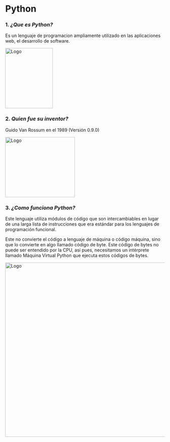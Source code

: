 # Python

### 1. *¿Que es Python?*

Es un lenguaje de programacion ampliamente utilizado en las aplicaciones web, el desarrollo de software. 

<img src="https://github.com/Nahuel-00/SMX2-M8UF1A1-HistoriaWeb-1994-Pyton-NahuelChristianLund/blob/main/Python-logo-notext.svg.png" alt="Logo" width="150" height="190" />


### 2. *Quien fue su inventor?*

Guido Van Rossum en el 1989 (Versión 0.9.0)

<img src="https://github.com/Nahuel-00/SMX2-M8UF1A1-HistoriaWeb-1994-Pyton-NahuelChristianLund/blob/main/inventor-transformed.png" alt="Logo" width="220" height="190" />



### 3. *¿Como funciona Python?*

Este lenguaje utiliza módulos de código que son intercambiables en lugar de una larga lista de instrucciones que era estándar para los lenguajes de programación funcional.

Este no convierte el código a lenguaje de máquina o código máquina, sino que lo convierte en algo llamado código de byte. Este código de bytes no puede ser entendido por la CPU, así pues, necesitamos un intérprete llamado Máquina Virtual Python que ejecuta estos códigos de bytes.

<img src="https://github.com/Nahuel-00/SMX2-M8UF1A1-HistoriaWeb-1994-Pyton-NahuelChristianLund/blob/main/explicaci%C3%B3n%201.1.png" alt="Logo" width="800" height="550" />
